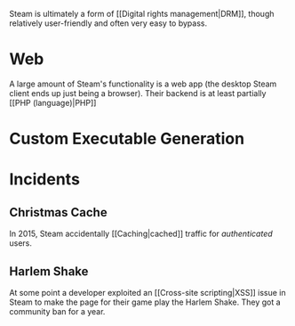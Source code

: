 Steam is ultimately a form of [[Digital rights management|DRM]], though relatively user-friendly and often very easy to bypass.

# Web
A large amount of Steam's functionality is a web app (the desktop Steam client ends up just being a browser). Their backend is at least partially [[PHP (language)|PHP]]
# Custom Executable Generation
# Incidents
## Christmas Cache
In 2015, Steam accidentally [[Caching|cached]] traffic for *authenticated* users.
## Harlem Shake
At some point a developer exploited an [[Cross-site scripting|XSS]] issue in Steam to make the page for their game play the Harlem Shake. They got a community ban for a year. 